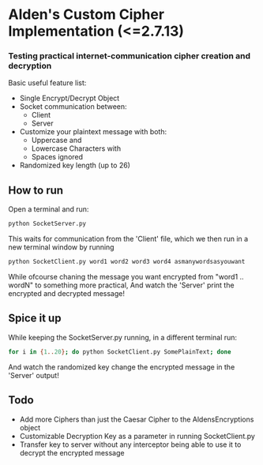 # Alden's Custom Cipher Implementation (<=2.7.13)

### Testing practical internet-communication cipher creation and decryption

Basic useful feature list:

 * Single Encrypt/Decrypt Object
 * Socket communication between: 
 	* Client
 	* Server
 * Customize your plaintext message with both:
 	* Uppercase and
 	* Lowercase Characters with
 	* Spaces ignored
 * Randomized key length (up to 26)
 
## How to run

Open a terminal and run:

```bash
python SocketServer.py
```

This waits for communication from the 'Client' file, which we then run in a new terminal window by running 

```bash
python SocketClient.py word1 word2 word3 word4 asmanywordsasyouwant
```

While ofcourse chaning the message you want encrypted from "word1 .. wordN" to something more practical, And watch the 'Server' print the encrypted and decrypted message!

## Spice it up

While keeping the SocketServer.py running, in a different terminal run:

```bash
for i in {1..20}; do python SocketClient.py SomePlainText; done
```

And watch the randomized key change the encrypted message in the 'Server' output!

## Todo

 * Add more Ciphers than just the Caesar Cipher to the AldensEncryptions object
 * Customizable Decryption Key as a parameter in running SocketClient.py
 * Transfer key to server without any interceptor being able to use it to decrypt the encrypted message